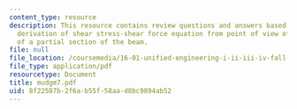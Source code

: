 ```yaml
---
content_type: resource
description: This resource contains review questions and answers based on re-examining
  derivation of shear stress-shear force equation from point of view of equilibrium
  of a partial section of the beam.
file: null
file_location: /coursemedia/16-01-unified-engineering-i-ii-iii-iv-fall-2005-spring-2006/8f22587b2f6ab55f58aad8bc9894ab52_mudgm7.pdf
file_type: application/pdf
resourcetype: Document
title: mudgm7.pdf
uid: 8f22587b-2f6a-b55f-58aa-d8bc9894ab52
---
```

